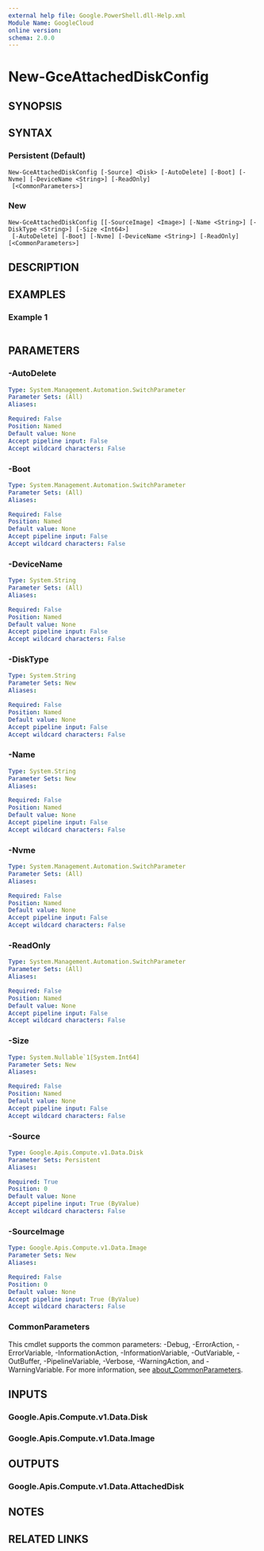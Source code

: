 ```yaml
---
external help file: Google.PowerShell.dll-Help.xml
Module Name: GoogleCloud
online version:
schema: 2.0.0
---
```


# New-GceAttachedDiskConfig

## SYNOPSIS


## SYNTAX

### Persistent (Default)
```
New-GceAttachedDiskConfig [-Source] <Disk> [-AutoDelete] [-Boot] [-Nvme] [-DeviceName <String>] [-ReadOnly]
 [<CommonParameters>]
```

### New
```
New-GceAttachedDiskConfig [[-SourceImage] <Image>] [-Name <String>] [-DiskType <String>] [-Size <Int64>]
 [-AutoDelete] [-Boot] [-Nvme] [-DeviceName <String>] [-ReadOnly] [<CommonParameters>]
```

## DESCRIPTION


## EXAMPLES

### Example 1
```powershell

```



## PARAMETERS

### -AutoDelete


```yaml
Type: System.Management.Automation.SwitchParameter
Parameter Sets: (All)
Aliases:

Required: False
Position: Named
Default value: None
Accept pipeline input: False
Accept wildcard characters: False
```

### -Boot


```yaml
Type: System.Management.Automation.SwitchParameter
Parameter Sets: (All)
Aliases:

Required: False
Position: Named
Default value: None
Accept pipeline input: False
Accept wildcard characters: False
```

### -DeviceName


```yaml
Type: System.String
Parameter Sets: (All)
Aliases:

Required: False
Position: Named
Default value: None
Accept pipeline input: False
Accept wildcard characters: False
```

### -DiskType


```yaml
Type: System.String
Parameter Sets: New
Aliases:

Required: False
Position: Named
Default value: None
Accept pipeline input: False
Accept wildcard characters: False
```

### -Name


```yaml
Type: System.String
Parameter Sets: New
Aliases:

Required: False
Position: Named
Default value: None
Accept pipeline input: False
Accept wildcard characters: False
```

### -Nvme


```yaml
Type: System.Management.Automation.SwitchParameter
Parameter Sets: (All)
Aliases:

Required: False
Position: Named
Default value: None
Accept pipeline input: False
Accept wildcard characters: False
```

### -ReadOnly


```yaml
Type: System.Management.Automation.SwitchParameter
Parameter Sets: (All)
Aliases:

Required: False
Position: Named
Default value: None
Accept pipeline input: False
Accept wildcard characters: False
```

### -Size


```yaml
Type: System.Nullable`1[System.Int64]
Parameter Sets: New
Aliases:

Required: False
Position: Named
Default value: None
Accept pipeline input: False
Accept wildcard characters: False
```

### -Source


```yaml
Type: Google.Apis.Compute.v1.Data.Disk
Parameter Sets: Persistent
Aliases:

Required: True
Position: 0
Default value: None
Accept pipeline input: True (ByValue)
Accept wildcard characters: False
```

### -SourceImage


```yaml
Type: Google.Apis.Compute.v1.Data.Image
Parameter Sets: New
Aliases:

Required: False
Position: 0
Default value: None
Accept pipeline input: True (ByValue)
Accept wildcard characters: False
```

### CommonParameters
This cmdlet supports the common parameters: -Debug, -ErrorAction, -ErrorVariable, -InformationAction, -InformationVariable, -OutVariable, -OutBuffer, -PipelineVariable, -Verbose, -WarningAction, and -WarningVariable. For more information, see [about_CommonParameters](http://go.microsoft.com/fwlink/?LinkID=113216).

## INPUTS

### Google.Apis.Compute.v1.Data.Disk

### Google.Apis.Compute.v1.Data.Image

## OUTPUTS

### Google.Apis.Compute.v1.Data.AttachedDisk

## NOTES

## RELATED LINKS

